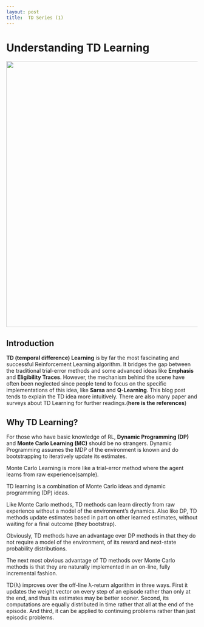 ```yaml
---
layout: post
title:  TD Series (1)
---
```

# Understanding TD Learning

<div align=center>
<img src="{{ site.baseurl }}/img/2017-07-27-TD-learning/header.png" width="4000" height="700" />
</div>


## Introduction
**TD (temporal difference) Learning** is by far the most fascinating and successful Reinforcement Learning algorithm. It bridges the gap between the traditional trial-error methods and some advanced ideas like **Emphasis** and **Eligibility Traces**. However, the mechanism behind the scene have often been neglected since people tend to focus on the specific implementations of this idea, like **Sarsa** and **Q-Learning**. This blog post tends to explain the TD idea more intuitively. There are also many paper and surveys about TD Learning for further readings.(**here is the references**)

## Why TD Learning?
For those who have basic knowledge of RL, **Dynamic Programming (DP)** and **Monte Carlo Learning (MC)**  should be no strangers. Dynamic Programming assumes the MDP of the environment is known and do bootstrapping to iteratively update its estimates.

Monte Carlo Learning is more like a trial-error method where the agent learns from raw experience(sample).  

TD learning is a combination
of Monte Carlo ideas and dynamic programming (DP) ideas.

Like Monte Carlo
methods, TD methods can learn directly from raw experience without a model of
the environment’s dynamics. Also like DP, TD methods update estimates based in part
on other learned estimates, without waiting for a final outcome (they bootstrap).

Obviously, TD methods have an advantage over DP methods in that they do
not require a model of the environment, of its reward and next-state probability
distributions.

The next most obvious advantage of TD methods over Monte Carlo methods is
that they are naturally implemented in an on-line, fully incremental fashion.

TD(λ) improves over the off-line λ-return algorithm in three ways. First it updates
the weight vector on every step of an episode rather than only at the end, and thus
its estimates may be better sooner. Second, its computations are equally distributed
in time rather that all at the end of the episode. And third, it can be applied to
continuing problems rather than just episodic problems.
